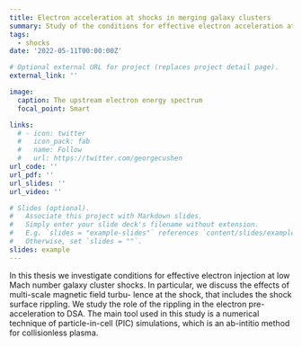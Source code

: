 ```yaml
---
title: Electron acceleration at shocks in merging galaxy clusters
summary: Study of the conditions for effective electron acceleration at low-Mach-number shocks
tags:
  - shocks
date: '2022-05-11T00:00:00Z'

# Optional external URL for project (replaces project detail page).
external_link: ''

image:
  caption: The upstream electron energy spectrum
  focal_point: Smart

links:
  # - icon: twitter
  #   icon_pack: fab
  #   name: Follow
  #   url: https://twitter.com/georgecushen
url_code: ''
url_pdf: ''
url_slides: ''
url_video: ''

# Slides (optional).
#   Associate this project with Markdown slides.
#   Simply enter your slide deck's filename without extension.
#   E.g. `slides = "example-slides"` references `content/slides/example-slides.md`.
#   Otherwise, set `slides = ""`.
slides: example
---
```


In this thesis we investigate conditions for effective electron injection at low Mach number
galaxy cluster shocks. In particular, we discuss the effects of multi-scale magnetic field turbu-
lence at the shock, that includes the shock surface rippling. We study the role of the rippling in
the electron pre-acceleration to DSA. The main tool used in this study is a numerical technique
of particle-in-cell (PIC) simulations, which is an ab-intitio method for collisionless plasma.
